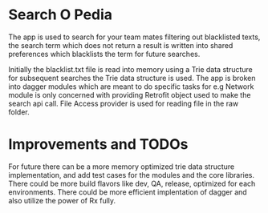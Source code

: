 # Search O Pedia

The app is used to search for your team mates filtering out blacklisted texts, the search term which does not return a result is written into shared preferences which blacklists the term for future searches. 

Initially the blacklist.txt file is read into memory using a Trie data structure for subsequent searches the Trie data structure is used. The app is broken into dagger modules which are meant to do specific tasks for e.g Network module is only concerned with providing Retrofit object used to make the search api call. File Access provider is used for reading file in the raw folder.

# Improvements and TODOs

For future there can be a more memory optimized trie data structure implementation, and add test cases for the modules and the core libraries. There could be more build flavors like dev, QA, release, optimized for each environments. There could be more efficient implentation of dagger and also utilize the power of Rx fully.

